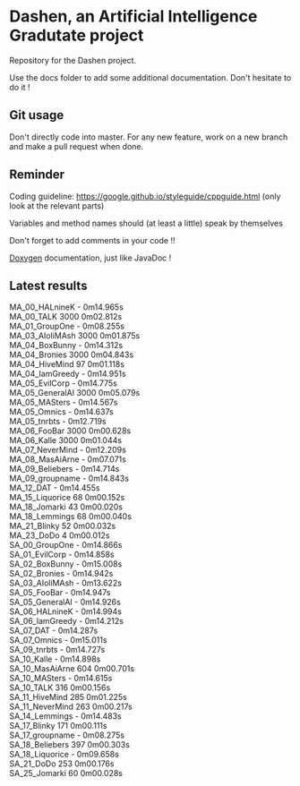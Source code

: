 Dashen, an Artificial Intelligence Gradutate project
====================================================

Repository for the Dashen project.

Use the docs folder to add some additional documentation. Don't hesitate to do it !

## Git usage

Don't directly code into master. For any new feature, work on a new branch and make a pull request when done.

## Reminder

Coding guideline: https://google.github.io/styleguide/cppguide.html (only look at the relevant parts)

Variables and method names should (at least a little) speak by themselves

Don't forget to add comments in your code !! 

[Doxygen](http://www.stack.nl/~dimitri/doxygen/) documentation, just like JavaDoc !

## Latest results

MA_00_HALnineK             -       0m14.965s   
MA_00_TALK                 3000    0m02.812s   
MA_01_GroupOne             -       0m08.255s   
MA_03_AIoliMAsh            3000    0m01.875s   
MA_04_BoxBunny             -       0m14.312s   
MA_04_Bronies              3000    0m04.843s   
MA_04_HiveMind             97      0m01.118s   
MA_04_IamGreedy            -       0m14.951s   
MA_05_EvilCorp             -       0m14.775s   
MA_05_GeneralAI            3000    0m05.079s   
MA_05_MASters              -       0m14.567s   
MA_05_Omnics               -       0m14.637s   
MA_05_tnrbts               -       0m12.719s   
MA_06_FooBar               3000    0m00.628s   
MA_06_Kalle                3000    0m01.044s   
MA_07_NeverMind            -       0m12.209s   
MA_08_MasAiArne            -       0m07.071s   
MA_09_Beliebers            -       0m14.714s   
MA_09_groupname            -       0m14.843s   
MA_12_DAT                  -       0m14.455s   
MA_15_Liquorice            68      0m00.152s   
MA_18_Jomarki              43      0m00.020s   
MA_18_Lemmings             68      0m00.040s   
MA_21_Blinky               52      0m00.032s   
MA_23_DoDo                 4       0m00.012s   
SA_00_GroupOne             -       0m14.866s   
SA_01_EvilCorp             -       0m14.858s   
SA_02_BoxBunny             -       0m15.008s   
SA_02_Bronies              -       0m14.942s   
SA_03_AIoliMAsh            -       0m13.622s   
SA_05_FooBar               -       0m14.947s   
SA_05_GeneralAI            -       0m14.926s   
SA_06_HALnineK             -       0m14.994s   
SA_06_IamGreedy            -       0m14.212s   
SA_07_DAT                  -       0m14.287s   
SA_07_Omnics               -       0m15.011s   
SA_09_tnrbts               -       0m14.727s   
SA_10_Kalle                -       0m14.898s   
SA_10_MasAiArne            604     0m00.701s   
SA_10_MASters              -       0m14.615s   
SA_10_TALK                 316     0m00.156s   
SA_11_HiveMind             285     0m01.225s   
SA_11_NeverMind            263     0m00.217s   
SA_14_Lemmings             -       0m14.483s   
SA_17_Blinky               171     0m00.111s   
SA_17_groupname            -       0m08.275s   
SA_18_Beliebers            397     0m00.303s   
SA_18_Liquorice            -       0m09.658s   
SA_21_DoDo                 253     0m00.176s   
SA_25_Jomarki              60      0m00.028s   



